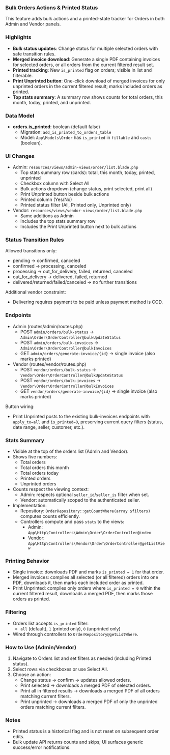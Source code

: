 ### Bulk Orders Actions & Printed Status

This feature adds bulk actions and a printed-state tracker for Orders in both Admin and Vendor panels.

### Highlights
- **Bulk status updates**: Change status for multiple selected orders with safe transition rules.
- **Merged invoice download**: Generate a single PDF containing invoices for selected orders, or all orders from the current filtered result set.
- **Printed tracking**: New `is_printed` flag on orders; visible in list and filterable.
- **Print Unprinted button**: One-click download of merged invoices for only unprinted orders in the current filtered result; marks included orders as printed.
- **Top stats summary**: A summary row shows counts for total orders, this month, today, printed, and unprinted.

### Data Model
- **orders.is_printed**: boolean (default false)
  - Migration: `add_is_printed_to_orders_table`
  - Model: `App\Models\Order` has `is_printed` in `fillable` and `casts` (boolean).

### UI Changes
- Admin: `resources/views/admin-views/order/list.blade.php`
  - Top stats summary row (cards): total, this month, today, printed, unprinted
  - Checkbox column with Select All
  - Bulk actions dropdown (change status, print selected, print all)
  - Print Unprinted button beside bulk actions
  - Printed column (Yes/No)
  - Printed status filter (All, Printed only, Unprinted only)
- Vendor: `resources/views/vendor-views/order/list.blade.php`
  - Same additions as Admin
  - Includes the top stats summary row
  - Includes the Print Unprinted button next to bulk actions

### Status Transition Rules
Allowed transitions only:
- pending → confirmed, canceled
- confirmed → processing, canceled
- processing → out_for_delivery, failed, returned, canceled
- out_for_delivery → delivered, failed, returned
- delivered/returned/failed/canceled → no further transitions

Additional vendor constraint:
- Delivering requires payment to be paid unless payment method is COD.

### Endpoints
- Admin (routes/admin/routes.php)
  - POST `admin/orders/bulk-status` → `Admin\Order\OrderController@bulkUpdateStatus`
  - POST `admin/orders/bulk-invoices` → `Admin\Order\OrderController@bulkInvoices`
  - GET  `admin/orders/generate-invoice/{id}` → single invoice (also marks printed)
- Vendor (routes/vendor/routes.php)
  - POST `vendor/orders/bulk-status` → `Vendor\Order\OrderController@bulkUpdateStatus`
  - POST `vendor/orders/bulk-invoices` → `Vendor\Order\OrderController@bulkInvoices`
  - GET  `vendor/orders/generate-invoice/{id}` → single invoice (also marks printed)

Button wiring:
- Print Unprinted posts to the existing bulk-invoices endpoints with `apply_to=all` and `is_printed=0`, preserving current query filters (status, date range, seller, customer, etc.).

### Stats Summary
- Visible at the top of the orders list (Admin and Vendor).
- Shows five numbers:
  - Total orders
  - Total orders this month
  - Total orders today
  - Printed orders
  - Unprinted orders
- Counts respect the viewing context:
  - Admin: respects optional `seller_id`/`seller_is` filter when set.
  - Vendor: automatically scoped to the authenticated seller.
- Implementation:
  - Repository: `OrderRepository::getCountWhere(array $filters)` computes counts efficiently.
  - Controllers compute and pass `stats` to the views:
    - Admin: `App\Http\Controllers\Admin\Order\OrderController@index`
    - Vendor: `App\Http\Controllers\Vendor\Order\OrderController@getListView`

### Printing Behavior
- Single invoice: downloads PDF and marks `is_printed = 1` for that order.
- Merged invoices: compiles all selected (or all filtered) orders into one PDF, downloads it, then marks each included order as printed.
- Print Unprinted: compiles only orders where `is_printed = 0` within the current filtered result, downloads a merged PDF, then marks those orders as printed.

### Filtering
- Orders list accepts `is_printed` filter:
  - `all` (default), `1` (printed only), `0` (unprinted only)
- Wired through controllers to `OrderRepository@getListWhere`.

### How to Use (Admin/Vendor)
1) Navigate to Orders list and set filters as needed (including Printed status).
2) Select rows via checkboxes or use Select All.
3) Choose an action:
   - Change status → confirm → updates allowed orders.
   - Print selected → downloads a merged PDF of selected orders.
   - Print all in filtered results → downloads a merged PDF of all orders matching current filters.
   - Print unprinted → downloads a merged PDF of only the unprinted orders matching current filters.

### Notes
- Printed status is a historical flag and is not reset on subsequent order edits.
- Bulk update API returns counts and skips; UI surfaces generic success/error notifications.


